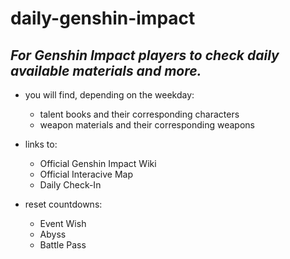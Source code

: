# daily-genshin-impact
## *For Genshin Impact players to check daily available materials and more.*

* you will find, depending on the weekday:
    * talent books and their corresponding characters
    * weapon materials and their corresponding weapons

* links to: 
    * Official Genshin Impact Wiki
    * Official Interacive Map
    * Daily Check-In

* reset countdowns:
    * Event Wish
    * Abyss
    * Battle Pass